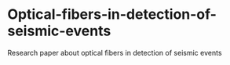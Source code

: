 # Optical-fibers-in-detection-of-seismic-events
Research paper about optical fibers in detection of seismic events
